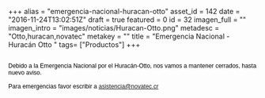 +++
alias = "emergencia-nacional-huracan-otto"
asset_id = 142
date = "2016-11-24T13:02:51Z"
draft = true
featured = 0
id = 32
imagen_full = ""
imagen_intro = "images/noticias/Huracan-Otto.png"
metadesc = "Otto,huracan,novatec"
metakey = ""
title = "Emergencia Nacional - Huracán Otto "
tags= ["Productos"]
+++
<p><img src="images/noticias/NInews.jpg" alt="" /></p>
<p><span style="color: #000000; font-family: Helvetica; font-size: 12px;">Debido a la Emergencia Nacional por el Huracán-Otto, nos vamos a mantener cerrados, hasta nuevo aviso.  </span></p>
<div style="color: #000000; font-family: Helvetica; font-size: 12px;">Para emergencias favor escribir a <a href="mailto:asistencia@novatec.cr">asistencia@novatec.cr</a></div>
<div style="color: #000000; font-family: Helvetica; font-size: 12px;"> </div>
<div style="color: #000000; font-family: Helvetica; font-size: 12px;"> </div>
<!--more-->